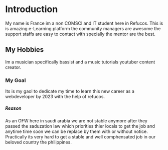 # Introduction
My name is France im a non COMSCI and IT student here in Refucos. This is is amazing
e-Learning platform the community managers are awesome the support staffs are easy to contact
with specially the  mentor are the best.

## My Hobbies
Im a musician specifically bassist and a music tutorials youtuber content creator.

### My Goal
Its is my gaol to dedicate my time to learn this new career as a webdeveloper by 2023 with the help of refucos.

##### Reason
As an OFW here in saudi arabia we are not stable anymore after they passed the saduzation law which priorities thier locals to get the job and anytime time soon we can be replace by them with or without notice. Practically its very hard to get a stable and well comphensated job 
in our beloved country the philippines. 